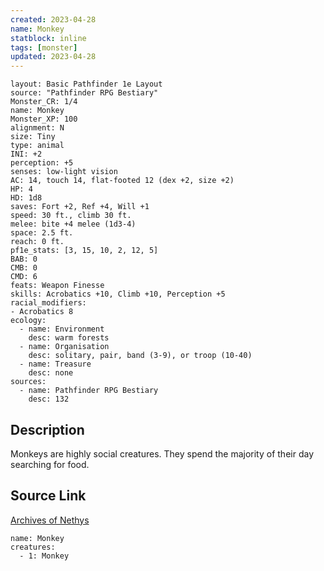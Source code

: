 ```yaml
---
created: 2023-04-28
name: Monkey
statblock: inline
tags: [monster]
updated: 2023-04-28
---
```

```statblock
layout: Basic Pathfinder 1e Layout
source: "Pathfinder RPG Bestiary"
Monster_CR: 1/4
name: Monkey
Monster_XP: 100
alignment: N
size: Tiny
type: animal
INI: +2
perception: +5
senses: low-light vision
AC: 14, touch 14, flat-footed 12 (dex +2, size +2)
HP: 4
HD: 1d8
saves: Fort +2, Ref +4, Will +1
speed: 30 ft., climb 30 ft.
melee: bite +4 melee (1d3-4)
space: 2.5 ft.
reach: 0 ft.
pf1e_stats: [3, 15, 10, 2, 12, 5]
BAB: 0
CMB: 0
CMD: 6
feats: Weapon Finesse
skills: Acrobatics +10, Climb +10, Perception +5
racial_modifiers:
- Acrobatics 8
ecology:
  - name: Environment
    desc: warm forests
  - name: Organisation
    desc: solitary, pair, band (3-9), or troop (10-40)
  - name: Treasure
    desc: none
sources:
  - name: Pathfinder RPG Bestiary
    desc: 132
```
## Description
Monkeys are highly social creatures. They spend the majority of their day searching for food.
## Source Link
[Archives of Nethys](https://aonprd.com/MonsterDisplay.aspx?ItemName=Monkey)
```encounter-table
name: Monkey
creatures:
  - 1: Monkey
```
